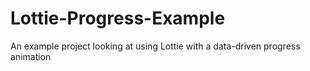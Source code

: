 # Lottie-Progress-Example
An example project looking at using Lottie with a data-driven progress animation
